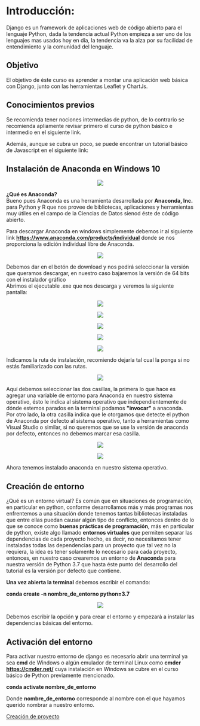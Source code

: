# Introducción: #  
Django es un framework de aplicaciones web  de código abierto para el lenguaje  Python, dada la tendencia actual Python empieza a ser uno de los lenguajes mas usados hoy en día, la tendencia va la alza por su facilidad de entendimiento y la comunidad del lenguaje.  

## Objetivo ##  
El objetivo de éste curso es aprender a montar una aplicación web básica con Django, junto con las herramientas Leaflet y ChartJs.

## Conocimientos previos ##
Se recomienda tener nociones intermedias de python, de lo contrario se recomienda apliamente revisar primero el curso de python básico e intermedio en el siguiente link.

Además, aunque se cubra un poco, se puede encontrar un tutorial básico de Javascript en el siguiente link:
## Instalación de Anaconda en Windows 10 ##  

<p align="center"> 
<img src="../img/Anaconda.png">
</p>  

**¿Qué es Anaconda?**   
Bueno pues Anaconda es una herramienta desarrollada por **Anaconda, Inc.** para Python y R que nos provee de bibliotecas, aplicaciones y herramientas muy útiles en el campo de la Ciencias de Datos sienod éste de código abierto.

Para descargar Anaconda en windows simplemente debemos ir al siguiente link  **https://www.anaconda.com/products/individual** donde se nos proporciona la edición individual libre de Anaconda. 

<p align="center"> 
<img src="../img/Anaconda01.png">
</p>  

Debemos dar en el botón de download y nos pedirá seleccionar la versión que queramos descargar, en nuestro caso bajaremos la versión de 64 bits con el instalador gráfico   
Abrimos el ejecutable .exe que nos descarga y veremos la siguiente pantalla: 

<p align="center"> 
<img src="../img/Anaconda02.png">
</p>  
<p align="center"> 
<img src="../img/Anaconda03.png">
</p>  
<p align="center"> 
<img src="../img/Anaconda04.png">
</p>  
<p align="center"> 
<img src="../img/Anaconda05.png">
</p> 
<p align="center"> 
<img src="../img/Anaconda06.png">
</p>

Indicamos la ruta de instalación, recomiendo dejarla tal cual la ponga si no estás familiarizado con las rutas.  

<p align="center"> 
<img src="../img/Anaconda07.png">
</p>  

Aquí debemos seleccionar las dos casillas, la primera lo que hace es agregar una variable de entorno para Anaconda en nuestro sistema operativo, ésto le indica al sistema operativo que independientemente de dónde estemos parados en la terminal podamos **"invocar"** a anaconda.  
Por otro lado, la otra casilla indica que le otorgamos que detecte el python de Anaconda por defecto al sistema operativo, tanto a herramientas como Visual Studio o similar, si no queremos que se use la versión de anaconda por defecto, entonces no debemos marcar esa casilla.  

<p align="center"> 
<img src="../img/Anaconda09.png">
</p>  
<p align="center"> 
<img src="../img/Anaconda10.png">
</p>  


Ahora tenemos instalado anaconda en nuestro sistema operativo.
## Creación de entorno ##

¿Qué es un entorno virtual? Es común que en situaciones de programación, en particular en python, conforme desarrollamos más y más programas nos enfrentemos a una situación donde tenemos tantas bibliotecas instaladas que entre ellas puedan causar algún tipo de conflicto, entonces dentro de lo que se conoce como **buenas prácticas de programación**, más en particular de python, existe algo llamado **entornos virtuales** que permiten separar las dependencias de cada proyecto hecho, es decir, no necesitamos tener instaladas todas las dependencias para un proyecto que tal vez no la requiera, la idea es tener solamente lo necesario para cada proyecto, entonces, en nuestro caso crearemos un entorno de **Anaconda** para nuestra versión de Python 3.7 que hasta éste punto del desarrollo del  tutorial es la versión por defecto que contiene. 

**Una vez abierta la terminal** debemos escribir el comando:  
<p align="center"> 
 
**conda create -n nombre_de_entorno python=3.7** 	 
</p> 

<p align="center"> 
<img src="../img/Anaconda11.png">
</p>  

Debemos escribir la opción **y** para crear el entorno y empezará a instalar las dependencias básicas del entorno.
## Activación del entorno ##  
Para activar nuestro entorno de django es necesario abrir una terminal ya sea **cmd** de Windows o algún emulador de terminal Linux como **cmder** **https://cmder.net/** cuya instalación en Windows se cubre en el curso básico de Python previamente mencionado.  

**conda activate nombre_de_entorno**  

Donde **nombre_de_entorno** corresponde al nombre con el que hayamos querido nombrar a nuestro entorno.
 
[Creación de proyecto](https://centrogeo.github.io/Geodjango_charts/GeoDjango/02-Creacion_proyecto.md)
